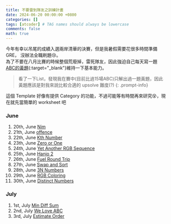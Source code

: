 ```yaml
---
title: 不要雷到隊友之訓練計畫
date: 2024-06-20 00:00:00 +0800
categories: []
tags: [atcoder] # TAG names should always be lowercase
comments: false
math: true
---
```


今年有幸以吊尾的成績入選兩岸清華的決賽，但是我暑假需要花很多時間準備GRE，
沒辦法全職刷題😢。\
為了不要在八月比賽的時候整個荒廢掉，雷死隊友，因此強迫自己每天寫一題[ABC的黃題](https://kenkoooo.com/atcoder/#/table/zuhazana){:target="\_blank"}維持一下基本能力。

> 看了一下List，發現我在賽中(目前比過15場ABC)只解出過一題黃題，因此黃題應該是對我來說比較合適的 upsolve 難度(?)
{: .prompt-info}

這個 Template 好像有提供 Category 的功能，不過可能等有時間再來研究😵，現在就先當簡單的 worksheet 吧

### June

1. 20th, June [Nim](https://pyjuan91.github.io/posts/atcoder-nim/)
2. 21th, June [offence](https://atcoder.jp/contests/abc325/submissions/54769652)
3. 22th, June [Kth Number](https://atcoder.jp/contests/abc295/submissions/54788851)
4. 23th, June [Zero or One](https://pyjuan91.github.io/posts/atcoder-zero-or-one/)
5. 24th, June [Yet Another RGB Sequence](https://atcoder.jp/contests/abc266/submissions/54925186)
6. 25th, June [Hanjo 2](https://atcoder.jp/contests/abc204/submissions/54948009)
7. 26th, June [Fuel Round Trip](https://pyjuan91.github.io/posts/atcoder-fuel-round-trip/)
8. 27th, June [Swap and Sort](https://atcoder.jp/contests/abc233/submissions/54987579)
9. 28th, June [3N Numbers](https://atcoder.jp/contests/abc062/submissions/54996333)
10. 29th, June [RGB Coloring](https://atcoder.jp/contests/agc025/submissions/55125630)
11. 30th, June [Distinct Numbers](https://atcoder.jp/contests/arc137/submissions/55127599)

### July

1. 1st, July [Min Diff Sum](https://atcoder.jp/contests/arc147/submissions/55128498)
2. 2nd, July [We Love ABC](https://atcoder.jp/contests/abc104/submissions/55176200)
3. 3rd, July [Estimate Order](https://atcoder.jp/contests/abc352/submissions/55177025)
